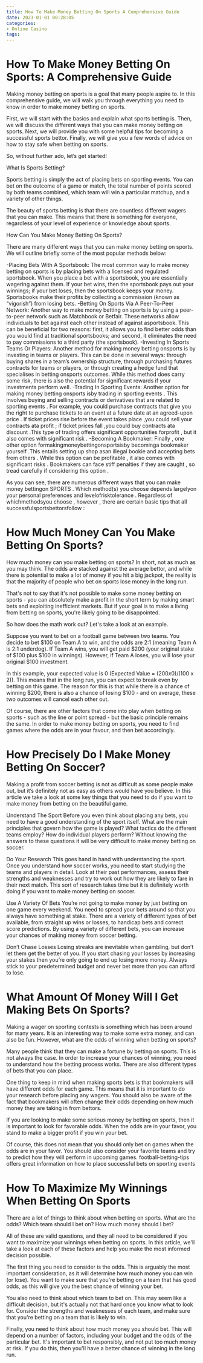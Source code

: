 ```yaml
---
title: How To Make Money Betting On Sports A Comprehensive Guide
date: 2023-01-01 00:28:05
categories:
- Online Casino
tags:
---
```



#  How To Make Money Betting On Sports: A Comprehensive Guide

Making money betting on sports is a goal that many people aspire to. In this comprehensive guide, we will walk you through everything you need to know in order to make money betting on sports.

First, we will start with the basics and explain what sports betting is. Then, we will discuss the different ways that you can make money betting on sports. Next, we will provide you with some helpful tips for becoming a successful sports bettor. Finally, we will give you a few words of advice on how to stay safe when betting on sports.

So, without further ado, let’s get started!

What Is Sports Betting?

Sports betting is simply the act of placing bets on sporting events. You can bet on the outcome of a game or match, the total number of points scored by both teams combined, which team will win a particular matchup, and a variety of other things.

The beauty of sports betting is that there are countless different wagers that you can make. This means that there is something for everyone, regardless of your level of experience or knowledge about sports.

How Can You Make Money Betting On Sports?

There are many different ways that you can make money betting on sports. We will outline briefly some of the most popular methods below:

-Placing Bets With A Sportsbook: The most common way to make money betting on sports is by placing bets with a licensed and regulated sportsbook. When you place a bet with a sportsbook, you are essentially wagering against them. If your bet wins, then the sportsbook pays out your winnings; if your bet loses, then the sportsbook keeps your money. Sportsbooks make their profits by collecting a commission (known as “vigorish”) from losing bets. -Betting On Sports Via A Peer-To-Peer Network: Another way to make money betting on sports is by using a peer-to-peer network such as Matchbook or Betfair. These networks allow individuals to bet against each other instead of against asportsbook. This can be beneficial for two reasons: first, it allows you to find better odds than you would find at traditional sportsbooks; and second, it eliminates the need to pay commissions to a third party (the sportsbook). -Investing In Sports Teams Or Players: Another method for making money betting onsports is by investing in teams or players. This can be done in several ways: through buying shares in a team’s ownership structure, through purchasing futures contracts for teams or players, or through creating a hedge fund that specialises in betting onsports outcomes. While this method does carry some risk, there is also the potential for significant rewards if your investments perform well. -Trading In Sporting Events: Another option for making money betting onsports isby trading in sporting events . This involves buying and selling contracts or derivatives that are related to sporting events . For example, you could purchase contracts that give you the right to purchase tickets to an event at a future date at an agreed-upon price . If ticket prices rise before the event takes place ,you could sell your contracts ata profit ; if ticket prices fall ,you could buy contracts ata discount .This type of trading offers significant opportunities forprofit , but it also comes with significant risk . -Becoming A Bookmaker: Finally , one other option formakingmoneybettingonsportsisby becominga bookmaker yourself .This entails setting up shop asan illegal bookie and accepting bets from others . While this option can be profitable , it also comes with significant risks . Bookmakers can face stiff penalties if they are caught , so tread carefully if considering this option .

As you can see, there are numerous different ways that you can make money bettingon SPORTS . Which method(s) you choose depends largelyon your personal preferences and levelofrisktolerance . Regardless of whichmethodsyou choose , however , there are certain basic tips that all successfulsportsbettorsfollow :  

















#  How Much Money Can You Make Betting On Sports? 

How much money can you make betting on sports? In short, not as much as you may think. The odds are stacked against the average bettor, and while there is potential to make a lot of money if you hit a big jackpot, the reality is that the majority of people who bet on sports lose money in the long run.

That's not to say that it's not possible to make some money betting on sports - you can absolutely make a profit in the short term by making smart bets and exploiting inefficient markets. But if your goal is to make a living from betting on sports, you're likely going to be disappointed.

So how does the math work out? Let's take a look at an example.

Suppose you want to bet on a football game between two teams. You decide to bet $100 on Team A to win, and the odds are 2:1 (meaning Team A is 2:1 underdog). If Team A wins, you will get paid $200 (your original stake of $100 plus $100 in winnings). However, if Team A loses, you will lose your original $100 investment.

In this example, your expected value is 0 (Expected Value = ($200 x 0) / ($100 x 2)). This means that in the long run, you can expect to break even by betting on this game. The reason for this is that while there is a chance of winning $200, there is also a chance of losing $100 - and on average, these two outcomes will cancel each other out.

Of course, there are other factors that come into play when betting on sports - such as the line or point spread - but the basic principle remains the same. In order to make money betting on sports, you need to find games where the odds are in your favour, and then bet accordingly.

#  How Precisely Do I Make Money Betting On Soccer? 

Making a profit from soccer betting is not as difficult as some people make out, but it’s definitely not as easy as others would have you believe. In this article we take a look at some key things that you need to do if you want to make money from betting on the beautiful game.

Understand The Sport
Before you even think about placing any bets, you need to have a good understanding of the sport itself. What are the main principles that govern how the game is played? What tactics do the different teams employ? How do individual players perform? Without knowing the answers to these questions it will be very difficult to make money betting on soccer.

Do Your Research
This goes hand in hand with understanding the sport. Once you understand how soccer works, you need to start studying the teams and players in detail. Look at their past performances, assess their strengths and weaknesses and try to work out how they are likely to fare in their next match. This sort of research takes time but it is definitely worth doing if you want to make money betting on soccer.

Use A Variety Of Bets
You’re not going to make money by just betting on one game every weekend. You need to spread your bets around so that you always have something at stake. There are a variety of different types of bet available, from straight up wins or losses, to handicap bets and correct score predictions. By using a variety of different bets, you can increase your chances of making money from soccer betting.

Don’t Chase Losses
Losing streaks are inevitable when gambling, but don’t let them get the better of you. If you start chasing your losses by increasing your stakes then you’re only going to end up losing more money. Always stick to your predetermined budget and never bet more than you can afford to lose.

#  What Amount Of Money Will I Get Making Bets On Sports? 

Making a wager on sporting contests is something which has been around for many years. It is an interesting way to make some extra money, and can also be fun. However, what are the odds of winning when betting on sports?

Many people think that they can make a fortune by betting on sports. This is not always the case. In order to increase your chances of winning, you need to understand how the betting process works. There are also different types of bets that you can place.

One thing to keep in mind when making sports bets is that bookmakers will have different odds for each game. This means that it is important to do your research before placing any wagers. You should also be aware of the fact that bookmakers will often change their odds depending on how much money they are taking in from bettors.

If you are looking to make some serious money by betting on sports, then it is important to look for favorable odds. When the odds are in your favor, you stand to make a bigger profit if you win your bet. 

Of course, this does not mean that you should only bet on games when the odds are in your favor. You should also consider your favorite teams and try to predict how they will perform in upcoming games. football-betting-tips offers great information on how to place successful bets on sporting events

#  How To Maximize My Winnings When Betting On Sports

There are a lot of things to think about when betting on sports. What are the odds? Which team should I bet on? How much money should I bet?

All of these are valid questions, and they all need to be considered if you want to maximize your winnings when betting on sports. In this article, we'll take a look at each of these factors and help you make the most informed decision possible.

The first thing you need to consider is the odds. This is arguably the most important consideration, as it will determine how much money you can win (or lose). You want to make sure that you're betting on a team that has good odds, as this will give you the best chance of winning your bet.

You also need to think about which team to bet on. This may seem like a difficult decision, but it's actually not that hard once you know what to look for. Consider the strengths and weaknesses of each team, and make sure that you're betting on a team that is likely to win.

Finally, you need to think about how much money you should bet. This will depend on a number of factors, including your budget and the odds of the particular bet. It's important to bet responsibly, and not put too much money at risk. If you do this, then you'll have a better chance of winning in the long run.
